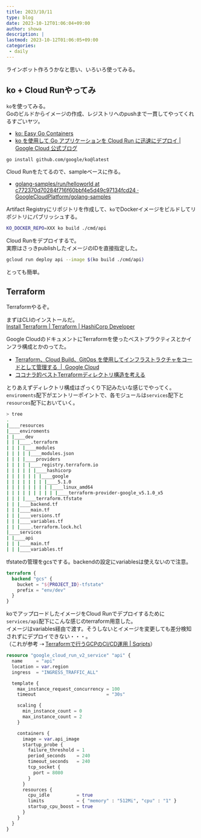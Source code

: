 ```yaml
---
title: 2023/10/11
type: blog
date: 2023-10-12T01:06:04+09:00
author: showa
description: |
lastmod: 2023-10-12T01:06:05+09:00
categories:
 - daily
---
```


ラインボット作ろうかなと思い、いろいろ使ってみる。  

## ko + Cloud Runやってみ

`ko`を使ってみる。  
Goのビルドからイメージの作成、レジストリへのpushまで一貫してやってくれるすごいヤツ。  

- [ko: Easy Go Containers](https://ko.build/)
- [ko を使用して Go アプリケーションを Cloud Run に迅速にデプロイ | Google Cloud 公式ブログ](https://cloud.google.com/blog/ja/products/containers-kubernetes/ship-your-go-applications-faster-cloud-run-ko)  

```bash
go install github.com/google/ko@latest
```

Cloud Runをたてるので、sampleベースに作る。  

- [golang-samples/run/helloworld at c772370d70284f716f60bbf4e5d49c97134fcd24 · GoogleCloudPlatform/golang-samples](https://github.com/GoogleCloudPlatform/golang-samples/tree/c772370d70284f716f60bbf4e5d49c97134fcd24/run/helloworld)

Artifact Registryにリポジトリを作成して、`ko`でDockerイメージをビルドしてリポジトリにパブリッシュする。  

```bash
KO_DOCKER_REPO=XXX ko build ./cmd/api
```

Cloud Runをデプロイするで。  
実際はさっきpublishしたイメージのIDを直接指定した。  

```bash
gcloud run deploy api --image $(ko build ./cmd/api)
```

とっても簡単。  

## Terraform

Terraformやるぞ。  

まずはCLIのインストールだ。  
[Install Terraform | Terraform | HashiCorp Developer](https://developer.hashicorp.com/terraform/tutorials/aws-get-started/install-cli)  

Google CloudのドキュメントにTerraformを使ったベストプラクティスとかインフラ構成とかのってた。  

- [Terraform、Cloud Build、GitOps を使用してインフラストラクチャをコードとして管理する  |  Google Cloud](https://cloud.google.com/docs/terraform/resource-management/managing-infrastructure-as-code?hl=ja)
- [ココナラ的ベストTerraformディレクトリ構造を考える](https://zenn.dev/coconala/articles/7a49fee9893c95)

とりあえずディレクトリ構成はざっくり下記みたいな感じでやってく。  
`enviroments`配下がエントリーポイントで、各モジュールは`services`配下と`resources`配下においていく。  

```bash
> tree 
.
|____resources
|____enviroments
| |____dev
| | |____.terraform
| | | |____modules
| | | | |____modules.json
| | | |____providers
| | | | |____registry.terraform.io
| | | | | |____hashicorp
| | | | | | |____google
| | | | | | | |____5.1.0
| | | | | | | | |____linux_amd64
| | | | | | | | | |____terraform-provider-google_v5.1.0_x5
| | | |____terraform.tfstate
| | |____backend.tf
| | |____main.tf
| | |____versions.tf
| | |____variables.tf
| | |____.terraform.lock.hcl
|____services
| |____api
| | |____main.tf
| | |____variables.tf
```

tfstateの管理をgcsでする。backendの設定にvariablesは使えないので注意。  

```tf
terraform {
  backend "gcs" {
    bucket = "${PROJECT_ID}-tfstate"
    prefix = "env/dev"
  }
}
```

koでアップロードしたイメージをCloud Runでデプロイするために`services/api`配下にこんな感じのterraform用意した。  
イメージはvariables経由で渡す。そうしないとイメージを変更しても差分検知されずにデプロイできない・・・。  
（これが参考 ⇢ [Terraformで行うGCPのCI/CD運用 | Sqripts](https://sqripts.com/2022/08/12/20390/)）  

```tf:services/api/main.tf
resource "google_cloud_run_v2_service" "api" {
  name     = "api"
  location = var.region
  ingress  = "INGRESS_TRAFFIC_ALL"

  template {
    max_instance_request_concurrency = 100
    timeout                          = "30s"

    scaling {
      min_instance_count = 0
      max_instance_count = 2
    }

    containers {
      image = var.api_image
      startup_probe {
        failure_threshold = 1
        period_seconds    = 240
        timeout_seconds   = 240
        tcp_socket {
          port = 8080
        }
      }
      resources {
        cpu_idle          = true
        limits            = { "memory" : "512Mi", "cpu" : "1" }
        startup_cpu_boost = true
      }
    }
  }
}
```
